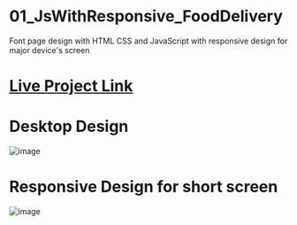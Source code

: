 # 01_JsWithResponsive_FoodDelivery
Font page design with HTML CSS and JavaScript with responsive design for major device's screen<br>

# [Live Project Link](https://arshil121.github.io/01_JsWithResponsive_FoodDelivery/)
# Desktop Design
![image](https://github.com/arshil121/01_JsWithResponsive_FoodDelivery/assets/74753973/2eb0a9f5-10e9-44cb-ba85-d2d6ee733252)

# Responsive Design for short screen
![image](https://github.com/arshil121/01_JsWithResponsive_FoodDelivery/assets/74753973/aab8302c-fc99-4436-b252-873518702452)

